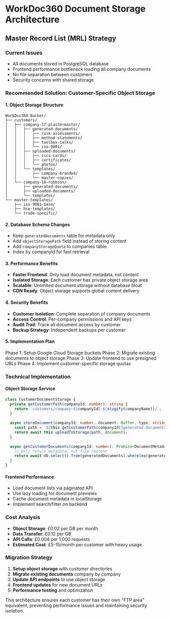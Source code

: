 # WorkDoc360 Document Storage Architecture
## Master Record List (MRL) Strategy

### Current Issues
- All documents stored in PostgreSQL database
- Frontend performance bottleneck loading all company documents
- No file separation between customers
- Security concerns with shared storage

### Recommended Solution: Customer-Specific Object Storage

#### 1. Object Storage Structure
```
WorkDoc360-Bucket/
├── customers/
│   ├── company-17-plastermaster/
│   │   ├── generated-documents/
│   │   │   ├── risk-assessments/
│   │   │   ├── method-statements/
│   │   │   ├── toolbox-talks/
│   │   │   └── iso-9001/
│   │   ├── uploaded-documents/
│   │   │   ├── cscs-cards/
│   │   │   ├── certificates/
│   │   │   └── photos/
│   │   └── templates/
│   │       ├── company-branded/
│   │       └── master-copies/
│   └── company-18-robbson/
│       ├── generated-documents/
│       ├── uploaded-documents/
│       └── templates/
└── master-templates/
    ├── iso-9001-base/
    ├── hse-templates/
    └── trade-specific/
```

#### 2. Database Schema Changes
- Keep `generatedDocuments` table for metadata only
- Add `objectStoragePath` field instead of storing content
- Add `companyStorageQuota` to companies table
- Index by companyId for fast retrieval

#### 3. Performance Benefits
- **Faster Frontend**: Only load document metadata, not content
- **Isolated Storage**: Each customer has private object storage area
- **Scalable**: Unlimited document storage without database bloat
- **CDN Ready**: Object storage supports global content delivery

#### 4. Security Benefits
- **Customer Isolation**: Complete separation of company documents
- **Access Control**: Per-company permissions and API keys
- **Audit Trail**: Track all document access by customer
- **Backup Strategy**: Independent backups per customer

#### 5. Implementation Plan
Phase 1: Setup Google Cloud Storage buckets
Phase 2: Migrate existing documents to object storage
Phase 3: Update frontend to use presigned URLs
Phase 4: Implement customer-specific storage quotas

### Technical Implementation

#### Object Storage Service
```typescript
class CustomerDocumentStorage {
  private getCustomerPath(companyId: number): string {
    return `customers/company-${companyId}-${slugify(companyName)}/`;
  }
  
  async storeDocument(companyId: number, document: Buffer, type: string): Promise<string> {
    const path = `${this.getCustomerPath(companyId)}generated-documents/${type}/`;
    return await this.uploadToStorage(path, document);
  }
  
  async getCustomerDocuments(companyId: number): Promise<DocumentMetadata[]> {
    // Only return metadata, not file content
    return await db.select().from(generatedDocuments).where(eq(generatedDocuments.companyId, companyId));
  }
}
```

#### Frontend Performance
- Load document lists via paginated API
- Use lazy loading for document previews
- Cache document metadata in localStorage
- Implement search/filter on backend

### Cost Analysis
- **Object Storage**: £0.02 per GB per month
- **Data Transfer**: £0.12 per GB
- **API Calls**: £0.004 per 1,000 requests
- **Estimated Cost**: £5-15/month per customer with heavy usage

### Migration Strategy
1. **Setup object storage** with customer directories
2. **Migrate existing documents** company by company
3. **Update API endpoints** to use object storage
4. **Frontend updates** for new document URLs
5. **Performance testing** and optimization

This architecture ensures each customer has their own "FTP area" equivalent, preventing performance issues and maintaining security isolation.